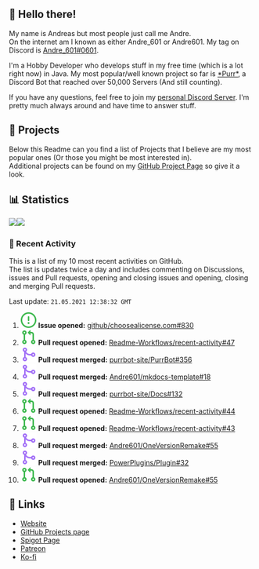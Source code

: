 <!-- Links -->
[andre]: https://discord.bio/p/andre601
[purr]: https://purrbot.site
[discord]: https://discord.gg/6dazXp6
[website]: https://andre601.ch
[github]: https://andre601.ch/projects
[spigot]: https://www.spigotmc.org/resources/authors/56829/
[patreon]: https://patreon.com/andre_601
[ko-fi]: https://ko-fi.com/andre_601

## 👋 Hello there!
My name is Andreas but most people just call me Andre.  
On the internet am I known as either Andre_601 or Andre601. My tag on Discord is [Andre_601#0601][andre].

I'm a Hobby Developer who develops stuff in my free time (which is a lot right now) in Java. My most popular/well known project so far is [\*Purr\*][purr], a Discord Bot that reached over 50,000 Servers (And still counting).

If you have any questions, feel free to join my [personal Discord Server][discord]. I'm pretty much always around and have time to answer stuff.

## 📁 Projects
Below this Readme can you find a list of Projects that I believe are my most popular ones (Or those you might be most interested in).  
Additional projects can be found on my [GitHub Project Page][github] so give it a look.

## 📊 Statistics
<img height="195px" src="https://github-readme-stats.vercel.app/api?username=Andre601&show_icons=true&hide_rank=true&title_color=3498db&bg_color=ffffff00&text_color=718096&disable_animations=true"><img height="195px" src="https://github-readme-stats.vercel.app/api/top-langs?username=Andre601&layout=compact&title_color=3498db&bg_color=ffffff00&text_color=718096">

### 📜 Recent Activity
This is a list of my 10 most recent activities on GitHub.  
The list is updates twice a day and includes commenting on Discussions, issues and Pull requests, opening and closing issues and opening, closing and merging Pull requests.

<!--RECENT_ACTIVITY:last_update-->
Last update: `21.05.2021 12:38:32 GMT`
<!--RECENT_ACTIVITY:last_update_end-->
<!--RECENT_ACTIVITY:start-->
1. ![issueOpened] **Issue opened:** [github/choosealicense.com#830](https://github.com/github/choosealicense.com/issues/830)
2. ![pullRequestOpened] **Pull request opened:** [Readme-Workflows/recent-activity#47](https://github.com/Readme-Workflows/recent-activity/pull/47)
3. ![pullRequestMerged] **Pull request merged:** [purrbot-site/PurrBot#356](https://github.com/purrbot-site/PurrBot/pull/356)
4. ![pullRequestMerged] **Pull request merged:** [Andre601/mkdocs-template#18](https://github.com/Andre601/mkdocs-template/pull/18)
5. ![pullRequestMerged] **Pull request merged:** [purrbot-site/Docs#132](https://github.com/purrbot-site/Docs/pull/132)
6. ![pullRequestOpened] **Pull request opened:** [Readme-Workflows/recent-activity#44](https://github.com/Readme-Workflows/recent-activity/pull/44)
7. ![pullRequestOpened] **Pull request opened:** [Readme-Workflows/recent-activity#43](https://github.com/Readme-Workflows/recent-activity/pull/43)
8. ![pullRequestMerged] **Pull request merged:** [Andre601/OneVersionRemake#55](https://github.com/Andre601/OneVersionRemake/pull/55)
9. ![pullRequestMerged] **Pull request merged:** [PowerPlugins/Plugin#32](https://github.com/PowerPlugins/Plugin/pull/32)
10. ![pullRequestOpened] **Pull request opened:** [Andre601/OneVersionRemake#55](https://github.com/Andre601/OneVersionRemake/pull/55)
<!--RECENT_ACTIVITY:end-->

## 🔗 Links
- [Website]
- [GitHub Projects page][github]
- [Spigot Page][spigot]
- [Patreon]
- [Ko-fi]

<!-- Badges -->
[issueOpened]: https://raw.githubusercontent.com/Andre601/Andre601/master/images/IssueOpened.svg
[issueClosed]: https://raw.githubusercontent.com/Andre601/Andre601/master/images/IssueClosed.svg

[pullRequestOpened]: https://raw.githubusercontent.com/Andre601/Andre601/master/images/PullRequestOpened.svg
[pullRequestClosed]: https://raw.githubusercontent.com/Andre601/Andre601/master/images/PullRequestClosed.svg
[pullRequestMerged]: https://raw.githubusercontent.com/Andre601/Andre601/master/images/PullRequestMerged.svg

[comment]: https://raw.githubusercontent.com/Andre601/Andre601/master/images/Comment.svg

[changesRequested]: https://raw.githubusercontent.com/Andre601/Andre601/master/images/RequestedChanges.svg
[approved]: https://raw.githubusercontent.com/Andre601/Andre601/master/images/ApprovedPullRequest.svg
[newRepo]: https://raw.githubusercontent.com/Andre601/Andre601/master/images/NewRepository.svg

